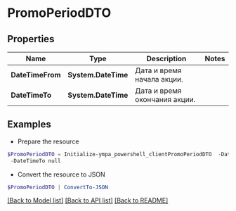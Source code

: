 # PromoPeriodDTO
## Properties

Name | Type | Description | Notes
------------ | ------------- | ------------- | -------------
**DateTimeFrom** | **System.DateTime** | Дата и время начала акции. | 
**DateTimeTo** | **System.DateTime** | Дата и время окончания акции. | 

## Examples

- Prepare the resource
```powershell
$PromoPeriodDTO = Initialize-ympa_powershell_clientPromoPeriodDTO  -DateTimeFrom null `
 -DateTimeTo null
```

- Convert the resource to JSON
```powershell
$PromoPeriodDTO | ConvertTo-JSON
```

[[Back to Model list]](../README.md#documentation-for-models) [[Back to API list]](../README.md#documentation-for-api-endpoints) [[Back to README]](../README.md)

